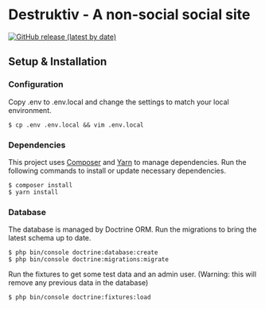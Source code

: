 # Destruktiv - A non-social social site

[![GitHub release (latest by date)](https://img.shields.io/github/v/release/amusablelemur/destruktiv)](https://github.com/AmusableLemur/Destruktiv/releases)

## Setup & Installation

### Configuration

Copy .env to .env.local and change the settings to match your local environment.

    $ cp .env .env.local && vim .env.local

### Dependencies

This project uses [Composer](https://getcomposer.org/) and [Yarn](https://yarnpkg.com/) to manage dependencies. Run the following commands to install or update necessary dependencies.

    $ composer install
    $ yarn install

### Database

The database is managed by Doctrine ORM. Run the migrations to bring the latest schema up to date.

    $ php bin/console doctrine:database:create
    $ php bin/console doctrine:migrations:migrate

Run the fixtures to get some test data and an admin user. (Warning: this will remove any previous data in the database)

    $ php bin/console doctrine:fixtures:load
